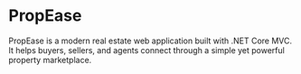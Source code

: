 # PropEase
PropEase is a modern real estate web application built with .NET Core MVC.   It helps buyers, sellers, and agents connect through a simple yet powerful property marketplace.
